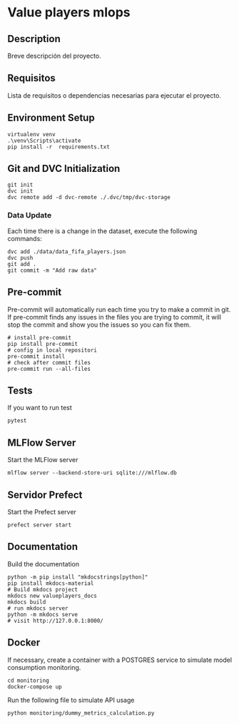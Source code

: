 # Value players mlops

## Description

Breve descripción del proyecto.

## Requisitos

Lista de requisitos o dependencias necesarias para ejecutar el proyecto.

## Environment Setup

```shell
virtualenv venv
.\venv\Scripts\activate
pip install -r  requirements.txt
```

## Git and DVC Initialization

```
git init
dvc init
dvc remote add -d dvc-remote ./.dvc/tmp/dvc-storage
```

### Data Update

Each time there is a change in the dataset, execute the following commands:

```
dvc add ./data/data_fifa_players.json
dvc push
git add .
git commit -m "Add raw data"
```

## Pre-commit

Pre-commit will automatically run each time you try to make a commit in git. If pre-commit finds any issues in the files you are trying to commit, it will stop the commit and show you the issues so you can fix them.

```
# install pre-commit
pip install pre-commit
# config in local repositori
pre-commit install
# check after commit files
pre-commit run --all-files
```

## Tests

If you want to run test

```
pytest
```


## MLFlow Server

Start the MLFlow server

```
mlflow server --backend-store-uri sqlite:///mlflow.db
```

## Servidor Prefect

Start the Prefect server

```
prefect server start
```

## Documentation

Build the documentation

```
python -m pip install "mkdocstrings[python]"
pip install mkdocs-material
# Build mkdocs project
mkdocs new valueplayers_docs
mkdocs build
# run mkdocs server
python -m mkdocs serve
# visit http://127.0.0.1:8000/
```

## Docker

If necessary, create a container with a POSTGRES service to simulate model consumption monitoring.

```
cd monitoring
docker-compose up
```

Run the following file to simulate API usage

```
python monitoring/dummy_metrics_calculation.py
```
